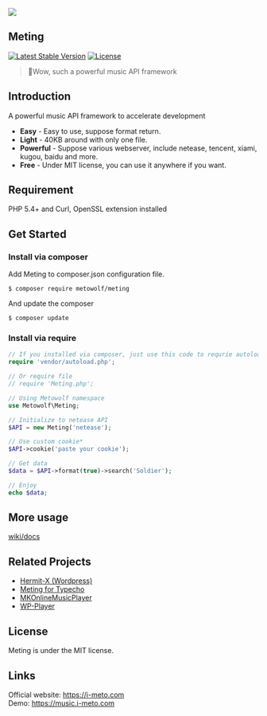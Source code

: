 ![](http://ww2.sinaimg.cn/large/a15b4afegw1fbg1l7wn09j20fw05gq34)

## Meting
[![Latest Stable Version](https://poser.pugx.org/metowolf/Meting/v/stable)](https://packagist.org/packages/metowolf/Meting)
[![License](https://poser.pugx.org/metowolf/Meting/license)](https://packagist.org/packages/metowolf/Meting)

 > :lollipop:Wow, such a powerful music API framework

## Introduction
A powerful music API framework to accelerate development

 + **Easy** - Easy to use, suppose format return.
 + **Light** - 40KB around with only one file.
 + **Powerful** - Suppose various webserver, include netease, tencent, xiami, kugou, baidu and more.
 + **Free** - Under MIT license, you can use it anywhere if you want.

## Requirement
PHP 5.4+ and Curl, OpenSSL extension installed

## Get Started

### Install via composer
Add Meting to composer.json configuration file.
```
$ composer require metowolf/meting
```
And update the composer
```
$ composer update
```

### Install via require
```php
// If you installed via composer, just use this code to requrie autoloader on the top of your projects.
require 'vendor/autoload.php';

// Or require file
// require 'Meting.php';

// Using Metowolf namespace
use Metowolf\Meting;

// Initialize to netease API
$API = new Meting('netease');

// Use custom cookie*
$API->cookie('paste your cookie');

// Get data
$data = $API->format(true)->search('Soldier');

// Enjoy
echo $data;

```

## More usage
[wiki/docs](https://github.com/metowolf/Meting/wiki)

## Related Projects
 - [Hermit-X (Wordpress)](https://github.com/liwanglin12/Hermit-X)
 - [Meting for Typecho](https://github.com/metowolf/Meting-Typecho-Plugin)
 - [MKOnlineMusicPlayer](https://github.com/mengkunsoft/MKOnlineMusicPlayer)
 - [WP-Player](https://github.com/webjyh/WP-Player)

## License
Meting is under the MIT license.

## Links
Official website: https://i-meto.com  
Demo: https://music.i-meto.com
